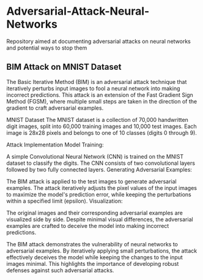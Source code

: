 # Adversarial-Attack-Neural-Networks
Repository aimed at documenting adversarial attacks on neural networks and potential ways to stop them

## BIM Attack on MNIST Dataset
The Basic Iterative Method (BIM) is an adversarial attack technique that iteratively perturbs input images to fool a neural network into making incorrect predictions. This attack is an extension of the Fast Gradient Sign Method (FGSM), where multiple small steps are taken in the direction of the gradient to craft adversarial examples.

MNIST Dataset
The MNIST dataset is a collection of 70,000 handwritten digit images, split into 60,000 training images and 10,000 test images. Each image is 28x28 pixels and belongs to one of 10 classes (digits 0 through 9).

Attack Implementation
Model Training:

A simple Convolutional Neural Network (CNN) is trained on the MNIST dataset to classify the digits.
The CNN consists of two convolutional layers followed by two fully connected layers.
Generating Adversarial Examples:

The BIM attack is applied to the test images to generate adversarial examples.
The attack iteratively adjusts the pixel values of the input images to maximize the model's prediction error, while keeping the perturbations within a specified limit (epsilon).
Visualization:

The original images and their corresponding adversarial examples are visualized side by side.
Despite minimal visual differences, the adversarial examples are crafted to deceive the model into making incorrect predictions.

The BIM attack demonstrates the vulnerability of neural networks to adversarial examples. By iteratively applying small perturbations, the attack effectively deceives the model while keeping the changes to the input images minimal. This highlights the importance of developing robust defenses against such adversarial attacks.
